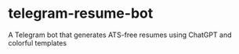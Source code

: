 # telegram-resume-bot
A Telegram bot that generates ATS-free resumes using ChatGPT and colorful templates
